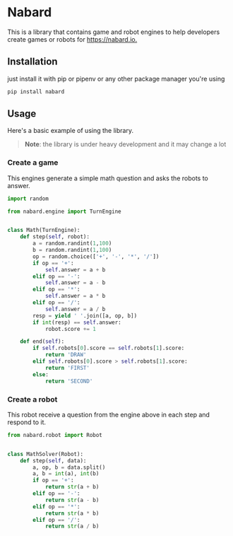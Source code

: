 # Nabard

This is a library that contains game and robot engines to help developers create games or robots for <https://nabard.io.>

## Installation

just install it with pip or pipenv or any other package manager you're using

```bash
pip install nabard
```

## Usage

Here's a basic example of using the library.

> **Note**: the library is under heavy development and it may change a lot

### Create a game

This engines generate a simple math question and asks the robots to answer.

```python
import random

from nabard.engine import TurnEngine


class Math(TurnEngine):
    def step(self, robot):
        a = random.randint(1,100)
        b = random.randint(1,100)
        op = random.choice(['+', '-', '*', '/'])
        if op == '+':
            self.answer = a + b
        elif op == '-':
            self.answer = a - b
        elif op == '*':
            self.answer = a * b
        elif op == '/':
            self.answer = a / b
        resp = yield ' '.join([a, op, b])
        if int(resp) == self.answer:
            robot.score += 1

    def end(self):
        if self.robots[0].score == self.robots[1].score:
            return 'DRAW'
        elif self.robots[0].score > self.robots[1].score:
            return 'FIRST'
        else:
            return 'SECOND'
```

### Create a robot

This robot receive a question from the engine above in each step and respond to it.

```python
from nabard.robot import Robot


class MathSolver(Robot):
    def step(self, data):
        a, op, b = data.split()
        a, b = int(a), int(b)
        if op == '+':
            return str(a + b)
        elif op == '-':
            return str(a - b)
        elif op == '*':
            return str(a * b)
        elif op == '/':
            return str(a / b)
```
